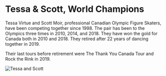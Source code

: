 # Tessa & Scott, World Champions

Tessa Virtue and Scott Moir, professional Canadian Olympic Figure Skaters, have been competing together since 1998. The pair has been to the Olympics three times in 2010, 2014, and 2018.
They have won the gold for Canada both in 2010 and 2018. 
They retired after 22 years of dancing together in 2019. 

Their last tours before retirement were The Thank You Canada Tour and Rock the Rink in 2019. 

![Tessa and Scott](https://www.billboard.com/files/styles/article_main_image/public/media/02-Tessa-Virtue-and-Scott-Moir-winter-olympics-2018-billboard-1548.jpg "Tessa and Scott")
